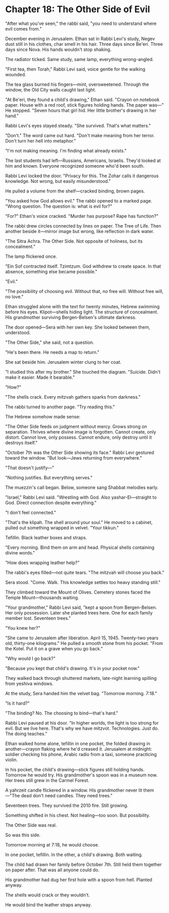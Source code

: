 # Chapter 18: The Other Side of Evil

"After what you've seen," the rabbi said, "you need to understand where evil comes from."

December evening in Jerusalem. Ethan sat in Rabbi Levi's study, Negev dust still in his clothes, char smell in his hair. Three days since Be'eri. Three days since Nova. His hands wouldn't stop shaking.

The radiator ticked. Same study, same lamp, everything wrong-angled.

"First tea, then Torah," Rabbi Levi said, voice gentle for the walking wounded.

The tea glass burned his fingers—mint, oversweetened. Through the window, the Old City walls caught last light.

"At Be'eri, they found a child's drawing," Ethan said. "Crayon on notebook paper. House with a red roof, stick figures holding hands. The paper was—" He stopped. "Seven hours that girl hid. Her little brother's drawing in her hand."

Rabbi Levi's eyes stayed steady. "She survived. That's what matters."

"Don't." The word came out hard. "Don't make meaning from her terror. Don't turn her hell into metaphor."

"I'm not making meaning. I'm finding what already exists."

The last students had left—Russians, Americans, Israelis. They'd looked at him and known. Everyone recognized someone who'd been south.

Rabbi Levi locked the door. "Privacy for this. The Zohar calls it dangerous knowledge. Not wrong, but easily misunderstood."

He pulled a volume from the shelf—cracked binding, brown pages.

"You asked how God allows evil." The rabbi opened to a marked page. "Wrong question. The question is: what is evil for?"

"For?" Ethan's voice cracked. "Murder has purpose? Rape has function?"

The rabbi drew circles connected by lines on paper. The Tree of Life. Then another beside it—mirror image but wrong, like reflection in dark water.

"The Sitra Achra. The Other Side. Not opposite of holiness, but its concealment."

The lamp flickered once.

"Ein Sof contracted itself. Tzimtzum. God withdrew to create space. In that absence, something else became possible."

"Evil."

"The possibility of choosing evil. Without that, no free will. Without free will, no love."

Ethan struggled alone with the text for twenty minutes, Hebrew swimming before his eyes. Klipot—shells hiding light. The structure of concealment. His grandmother surviving Bergen-Belsen's ultimate darkness.

The door opened—Sera with her own key. She looked between them, understood.

"The Other Side," she said, not a question.

"He's been there. He needs a map to return."

She sat beside him. Jerusalem winter clung to her coat.

"I studied this after my brother." She touched the diagram. "Suicide. Didn't make it easier. Made it bearable."

"How?"

"The shells crack. Every mitzvah gathers sparks from darkness."

The rabbi turned to another page. "Try reading this."

The Hebrew somehow made sense:

"The Other Side feeds on judgment without mercy. Grows strong on separation. Thrives where divine image is forgotten. Cannot create, only distort. Cannot love, only possess. Cannot endure, only destroy until it destroys itself."

"October 7th was the Other Side showing its face." Rabbi Levi gestured toward the window. "But look—Jews returning from everywhere."

"That doesn't justify—"

"Nothing justifies. But everything serves."

The muezzin's call began. Below, someone sang Shabbat melodies early.

"Israel," Rabbi Levi said. "Wrestling with God. Also yashar-El—straight to God. Direct connection despite everything."

"I don't feel connected."

"That's the klipah. The shell around your soul." He moved to a cabinet, pulled out something wrapped in velvet. "Your tikkun."

Tefillin. Black leather boxes and straps.

"Every morning. Bind them on arm and head. Physical shells containing divine words."

"How does wrapping leather help?"

The rabbi's eyes filled—not quite tears. "The mitzvah will choose you back."

Sera stood. "Come. Walk. This knowledge settles too heavy standing still."

They climbed toward the Mount of Olives. Cemetery stones faced the Temple Mount—thousands waiting.

"Your grandmother," Rabbi Levi said, "kept a spoon from Bergen-Belsen. Her only possession. Later she planted trees here. One for each family member lost. Seventeen trees."

"You knew her?"

"She came to Jerusalem after liberation. April 15, 1945. Twenty-two years old, thirty-one kilograms." He pulled a smooth stone from his pocket. "From the Kotel. Put it on a grave when you go back."

"Why would I go back?"

"Because you kept that child's drawing. It's in your pocket now."

They walked back through shuttered markets, late-night learning spilling from yeshiva windows.

At the study, Sera handed him the velvet bag. "Tomorrow morning. 7:18."

"Is it hard?"

"The binding? No. The choosing to bind—that's hard."

Rabbi Levi paused at his door. "In higher worlds, the light is too strong for evil. But we live here. That's why we have mitzvot. Technologies. Just do. The doing teaches."

Ethan walked home alone, tefillin in one pocket, the folded drawing in another—crayon flaking where he'd creased it. Jerusalem at midnight: soldier checking his phone, Arabic radio from a taxi, someone practicing violin.

In his pocket, the child's drawing—stick figures still holding hands. Tomorrow he would try. His grandmother's spoon was in a museum now. Her trees still grew in the Carmel Forest.

A yahrzeit candle flickered in a window. His grandmother never lit them—"The dead don't need candles. They need trees."

Seventeen trees. They survived the 2010 fire. Still growing.

Something shifted in his chest. Not healing—too soon. But possibility.

The Other Side was real.

So was this side.

Tomorrow morning at 7:18, he would choose.

In one pocket, tefillin. In the other, a child's drawing. Both waiting.

The child had drawn her family before October 7th. Still held them together on paper after. That was all anyone could do.

His grandmother had dug her first hole with a spoon from hell. Planted anyway.

The shells would crack or they wouldn't.

He would bind the leather straps anyway.